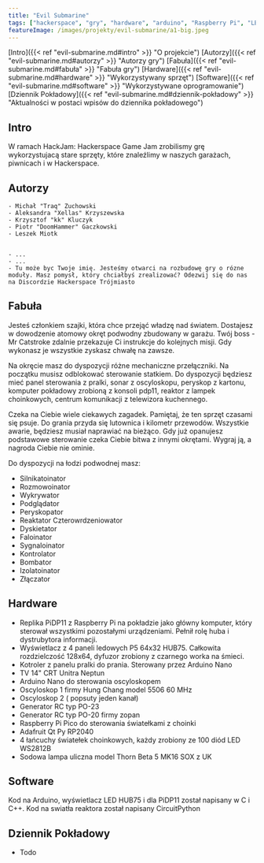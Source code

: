 ```yaml
---
title: "Evil Submarine"
tags: ["hackerspace", "gry", "hardware", "arduino", "Raspberry Pi", "LED", "WS2812", "Game Jam", "Hack Jam", "łódź podwodna"]
featureImage: /images/projekty/evil-submarine/a1-big.jpeg
---
```


[Intro]({{< ref "evil-submarine.md#intro" >}} "O projekcie") [Autorzy]({{< ref "evil-submarine.md#autorzy" >}} "Autorzy gry") [Fabuła]({{< ref "evil-submarine.md#fabuła" >}} "Fabuła gry") [Hardware]({{< ref "evil-submarine.md#hardware" >}} "Wykorzystywany sprzęt") [Software]({{< ref "evil-submarine.md#software" >}} "Wykorzystywane oprogramowanie") [Dziennik Pokładowy]({{< ref "evil-submarine.md#dziennik-pokładowy" >}} "Aktualności w postaci wpisów do dziennika pokładowego")


## Intro
W ramach HackJam: Hackerspace Game Jam zrobilismy grę wykorzystujacą stare sprzęty, które znaleźlimy w naszych garażach, piwnicach i w Hackerspace. 


## Autorzy 

    - Michał "Traq" Zuchowski
    - Aleksandra "Xellas" Krzyszewska
    - Krzysztof "kk" Kluczyk 
    - Piotr "DoomHammer" Gaczkowski
    - Leszek Miotk 
    

    - ...
    - ... 
    - Tu może byc Twoje imię. Jesteśmy otwarci na rozbudowę gry o rózne moduły. Masz pomysł, który chciałbyś zrealizować? Odezwij się do nas na Discordzie Hackerspace Trójmiasto
    



## Fabuła 

Jesteś członkiem szajki, która chce przejąć władzę nad światem. Dostajesz w dowodzenie atomowy okręt podwodny zbudowany w garażu. Twój boss - Mr Catstroke zdalnie przekazuje Ci instrukcje do kolejnych misji. Gdy wykonasz je wszystkie zyskasz chwałę na zawsze.

Na okręcie masz do dyspozycji różne mechaniczne przełączniki. Na początku musisz odblokować sterowanie statkiem. Do dyspozycji będziesz mieć panel sterowania z pralki, sonar z oscyloskopu, peryskop z kartonu, komputer pokładowy zrobioną z konsoli pdp11, reaktor z lampek choinkowych, centrum komunikacji z telewizora kuchennego.

Czeka na Ciebie wiele ciekawych zagadek. Pamiętaj, że ten sprzęt czasami się psuje. Do grania przyda się lutownica i kilometr przewodów. Wszystkie awarie, będziesz musiał naprawiać na bieżąco. Gdy już opanujesz podstawowe sterowanie czeka Ciebie bitwa z innymi okrętami. Wygraj ją, a nagroda Ciebie nie ominie.

Do dyspozycji na łodzi podwodnej masz:

- Silnikatoinator
- Rozmowoinator
- Wykrywator
- Podglądator
- Peryskopator
- Reaktator Czterowrdzeniowator
- Dyskietator
- Faloinator
- Sygnaloinator
- Kontrolator
- Bombator
- Izolatoinator
- Złączator



## Hardware
 - Replika PiDP11 z Raspberry Pi na pokładzie jako główny komputer, który sterował wszystkimi pozostałymi urządzeniami. Pełnił rolę huba i dystrubytora informacji.  
 - Wyświetlacz z 4 paneli ledowych P5 64x32 HUB75. Całkowita rozdzielczość 128x64, dyfuzor zrobiony z czarnego worka na śmieci.  
 - Kotroler z panelu pralki do prania. Sterowany przez Arduino Nano
 - TV 14" CRT Unitra Neptun
 - Arduino Nano do sterowania oscyloskopem
 - Oscyloskop 1  firmy Hung Chang model 5506 60 MHz 
 - Oscyloskop 2 ( popsuty jeden kanał)
 - Generator RC typ PO-23 
 - Generator RC typ PO-20 firmy zopan 
 - Raspberry Pi Pico do sterowania światełkami z choinki 
 - Adafruit Qt Py RP2040
 - 4 łańcuchy światełek choinkowych, każdy zrobiony ze 100 diód LED WS2812B
 - Sodowa lampa uliczna model Thorn Beta 5 MK16 SOX z UK 



## Software
  Kod na Arduino, wyświetlacz LED HUB75 i dla PiDP11 został napisany w C i C++. Kod na swiatła reaktora został napisany CircuitPython


## Dziennik Pokładowy 
- Todo 